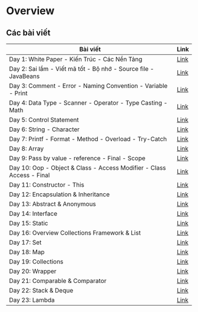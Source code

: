 # Overview

## Các bài viết

| Bài viết                                                              | Link          |
| --------------------------------------------------------------------- | ------------- |
| Day 1: White Paper - Kiến Trúc - Các Nền Tảng                         | [Link][day1]  |
| Day 2: Sai lầm - Viết mã tốt - Bộ nhớ - Source file - JavaBeans       | [Link][day2]  |
| Day 3: Comment - Error - Naming Convention - Variable - Print         | [Link][day3]  |
| Day 4: Data Type - Scanner - Operator - Type Casting - Math           | [Link][day4]  |
| Day 5: Control Statement                                              | [Link][day5]  |
| Day 6: String - Character                                             | [Link][day6]  |
| Day 7: Printf - Format - Method - Overload - Try-Catch                | [Link][day7]  |
| Day 8: Array                                                          | [Link][day8]  |
| Day 9: Pass by value - reference - Final - Scope                      | [Link][day9]  |
| Day 10: Oop - Object & Class - Access Modifier - Class Access - Final | [Link][day10] |
| Day 11: Constructor - This                                            | [Link][day11] |
| Day 12: Encapsulation & Inheritance                                   | [Link][day12] |
| Day 13: Abstract & Anonymous                                          | [Link][day13] |
| Day 14: Interface                                                     | [Link][day14] |
| Day 15: Static                                                        | [Link][day15] |
| Day 16: Overview Collections Framework & List                         | [Link][day16] |
| Day 17: Set                                                           | [Link][day17] |
| Day 18: Map                                                           | [Link][day18] |
| Day 19: Collections                                                   | [Link][day19] |
| Day 20: Wrapper                                                       | [Link][day20] |
| Day 21: Comparable & Comparator                                       | [Link][day21] |
| Day 22: Stack & Deque                                                 | [Link][day22] |
| Day 23: Lambda                                                        | [Link][day23] |

[day1]: Day1.md
[day2]: Day002.md
[day3]: Day003.md
[day4]: Day004.md
[day5]: Day005.md
[day6]: Day006.md
[day7]: Day007.md
[day8]: Day008.md
[day9]: Day009.md
[day10]: Day010.md
[day11]: Day011.md
[day12]: Day012.md
[day13]: Day013.md
[day14]: Day014.md
[day15]: Day015.md
[day16]: Day016.md
[day17]: Day017.md
[day18]: Day018.md
[day19]: Day019.md
[day20]: Day020.md
[day21]: Day021.md
[day22]: Day022.md
[day23]: Day023.md
